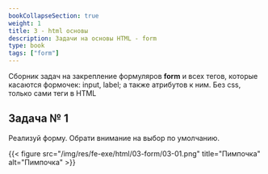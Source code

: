 ```yaml
---
bookCollapseSection: true
weight: 1
title: 3 - html основы
description: Задачи на основы HTML - form
type: book
tags: ["form"]
---
```


Сборник задач на закрепление формуляров **form** и всех тегов, которые касаются формочек: input, label; а также атрибутов к ним. Без css, только сами теги в HTML

## Задача № 1 

Реализуй форму. Обрати внимание на выбор по умолчанию.

{{< figure src="/img/res/fe-exe/html/03-form/03-01.png" title="Пимпочка" alt="Пимпочка" >}}

